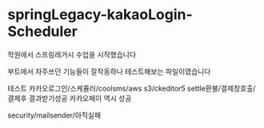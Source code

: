 # springLegacy-kakaoLogin-Scheduler

학원에서 스프링레거시 수업을 시작했습니다

부트에서 자주쓰던 기능들이 잘작동하나 테스트해보는 파일이였습니다

테스트
카카오로그인/스케쥴러/coolsms/aws s3/ckeditor5
settle환불/결제창호출/결제후 결과받기성공
카카오페이 역시 성공

security/mailsender/아직실패